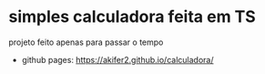 # simples calculadora feita em TS

projeto feito apenas para passar o tempo
* github pages: https://akifer2.github.io/calculadora/ 
